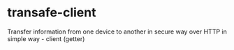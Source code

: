 # transafe-client
Transfer information from one device to another in secure way over HTTP in simple way - client (getter)

